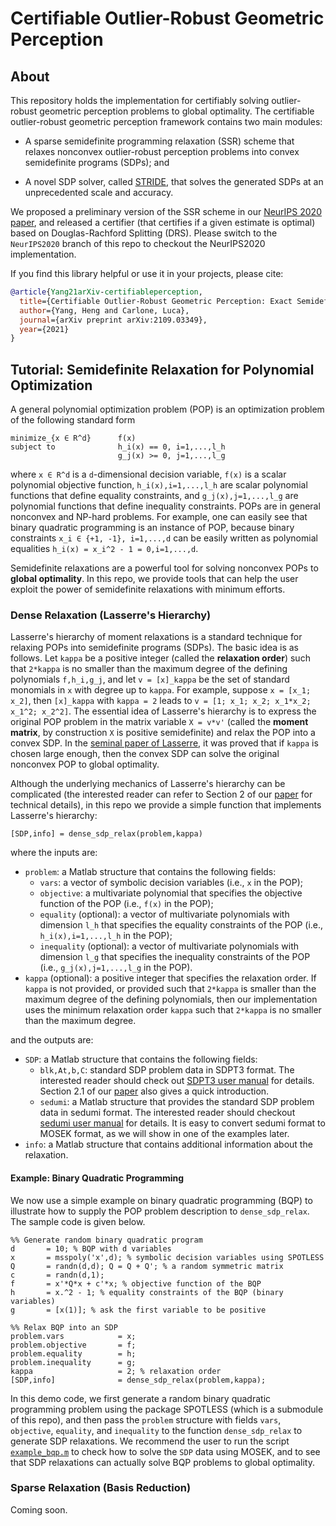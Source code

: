 # Certifiable Outlier-Robust Geometric Perception

## About
This repository holds the implementation for certifiably solving outlier-robust geometric perception problems to global optimality. The certifiable outlier-robust geometric perception framework contains two main modules:

- A sparse semidefinite programming relaxation (SSR) scheme that relaxes nonconvex outlier-robust perception problems into convex semidefinite programs (SDPs); and

- A novel SDP solver, called [STRIDE](https://github.com/MIT-SPARK/STRIDE), that solves the generated SDPs at an unprecedented scale and accuracy.

We proposed a preliminary version of the SSR scheme in our [NeurIPS 2020 paper](https://arxiv.org/abs/2006.06769), and released a certifier (that certifies if a given estimate is optimal) based on Douglas-Rachford Splitting (DRS). Please switch to the `NeurIPS2020` branch of this repo to checkout the NeurIPS2020 implementation.

If you find this library helpful or use it in your projects, please cite:
```bibtex
@article{Yang21arXiv-certifiableperception,
  title={Certifiable Outlier-Robust Geometric Perception: Exact Semidefinite Relaxations and Scalable Global Optimization},
  author={Yang, Heng and Carlone, Luca},
  journal={arXiv preprint arXiv:2109.03349},
  year={2021}
}
```

## Tutorial: Semidefinite Relaxation for Polynomial Optimization
A general polynomial optimization problem (POP) is an optimization problem of the following standard form
```
minimize_{x ∈ R^d}      f(x)
subject to              h_i(x) == 0, i=1,...,l_h
                        g_j(x) >= 0, j=1,...,l_g
```
where `x ∈ R^d` is a `d`-dimensional decision variable, `f(x)` is a scalar polynomial objective function, `h_i(x),i=1,...,l_h` are scalar polynomial functions that define equality constraints, and `g_j(x),j=1,...,l_g` are polynomial functions that define inequality constraints. POPs are in general nonconvex and NP-hard problems. For example, one can easily see that binary quadratic programming is an instance of POP, because binary constraints `x_i ∈ {+1, -1}, i=1,...,d` can be easily written as polynomial equalities `h_i(x) = x_i^2 - 1 = 0,i=1,...,d`. 

Semidefinite relaxations are a powerful tool for solving nonconvex POPs to **global optimality**. In this repo, we provide tools that can help the user exploit the power of semidefinite relaxations with minimum efforts.

### Dense Relaxation (Lasserre's Hierarchy)

Lasserre's hierarchy of moment relaxations is a standard technique for relaxing POPs into semidefinite programs (SDPs). The basic idea is as follows. Let `kappa` be a positive integer (called the **relaxation order**) such that `2*kappa` is no smaller than the maximum degree of the defining polynomials `f,h_i,g_j`, and let `v = [x]_kappa` be the set of standard monomials in `x` with degree up to `kappa`. For example, suppose `x = [x_1; x_2]`, then `[x]_kappa` with `kappa = 2` leads to `v = [1; x_1; x_2; x_1*x_2; x_1^2; x_2^2]`. The essential idea of Lasserre's hierarchy is to express the original POP problem in the matrix variable `X = v*v'` (called the **moment matrix**, by construction `X` is positive semidefinite) and relax the POP into a convex SDP. In the [seminal paper of Lasserre](https://epubs.siam.org/doi/abs/10.1137/S1052623400366802?journalCode=sjope8), it was proved that if `kappa` is chosen large enough, then the convex SDP can solve the original nonconvex POP to global optimality. 

Although the underlying mechanics of Lasserre's hierarchy can be complicated (the interested reader can refer to Section 2 of our [paper](https://arxiv.org/abs/2109.03349) for technical details), in this repo we provide a simple function that implements Lasserre's hierarchy:
```
[SDP,info] = dense_sdp_relax(problem,kappa)
```
where the inputs are:
- `problem`: a Matlab structure that contains the following fields:
    - `vars`: a vector of symbolic decision variables (i.e., `x` in the POP);
    - `objective`: a multivariate polynomial that specifies the objective function of the POP (i.e., `f(x)` in the POP);
    - `equality` (optional): a vector of multivariate polynomials with dimension `l_h` that specifies the equality constraints of the POP (i.e., `h_i(x),i=1,...,l_h` in the POP);
    - `inequality` (optional): a vector of multivariate polynomials with dimension `l_g` that specifies the inequality constraints of the POP (i.e., `g_j(x),j=1,...,l_g` in the POP).
- `kappa` (optional): a positive integer that specifies the relaxation order. If `kappa` is not provided, or provided such that `2*kappa` is smaller than the maximum degree of the defining polynomials, then our implementation uses the minimum relaxation order `kappa` such that `2*kappa` is no smaller than the maximum degree.

and the outputs are:
- `SDP`: a Matlab structure that contains the following fields:
    - `blk,At,b,C`: standard SDP problem data in SDPT3 format. The interested reader should check out [SDPT3 user manual](https://blog.nus.edu.sg/mattohkc/softwares/sdpt3/) for details. Section 2.1 of our [paper](https://arxiv.org/abs/2109.03349) also gives a quick introduction.
    - `sedumi`: a Matlab structure that provides the standard SDP problem data in sedumi format. The interested reader should checkout [sedumi user manual](https://sedumi.ie.lehigh.edu/?page_id=58) for details. It is  easy to convert sedumi format to MOSEK format, as we will show in one of the examples later.
- `info`: a Matlab structure that contains additional information about the relaxation.

#### Example: Binary Quadratic Programming
We now use a simple example on binary quadratic programming (BQP) to illustrate how to supply the POP problem description to `dense_sdp_relax`. The sample code is given below.
```
%% Generate random binary quadratic program
d       = 10; % BQP with d variables
x       = msspoly('x',d); % symbolic decision variables using SPOTLESS
Q       = randn(d,d); Q = Q + Q'; % a random symmetric matrix
c       = randn(d,1);
f       = x'*Q*x + c'*x; % objective function of the BQP
h       = x.^2 - 1; % equality constraints of the BQP (binary variables)
g       = [x(1)]; % ask the first variable to be positive

%% Relax BQP into an SDP
problem.vars            = x;
problem.objective       = f;
problem.equality        = h; 
problem.inequality      = g;
kappa                   = 2; % relaxation order
[SDP,info]              = dense_sdp_relax(problem,kappa);
```
In this demo code, we first generate a random binary quadratic programming problem using the package SPOTLESS (which is a submodule of this repo), and then pass the `problem` structure with fields `vars`, `objective`, `equality`, and `inequality` to the function `dense_sdp_relax` to generate SDP relaxations. We recommend the user to run the script [`example_bqp.m`](https://github.com/MIT-SPARK/CertifiablyRobustPerception/blob/master/BinaryQuadraticProgram/example_bqp.m) to check how to solve the `SDP` data using MOSEK, and to see that SDP relaxations can actually solve BQP problems to global optimality.

### Sparse Relaxation (Basis Reduction)
Coming soon.